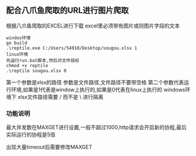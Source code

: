 ## 配合八爪鱼爬取的URL进行图片爬取
根据八爪鱼爬取的EXCEL进行下载
excel里必须带有图片或则图片字段的文本
```shell
windos环境
go build 
.\reptile.exe C:/Users/54910/Desktop/sougou.xlsx 1
linux环境
先运行run.bat脚本,然后对文件授权
chmod +x reptile
.\reptile sougou.xlsx 0
```
第一个参数是xlsx的路径
参数是文件路径,文件路径不要带空格
第二个参数代表运行环境,如果是1代表是window上执行的,如果是0代表在linux上执行的
windows环境下 xlsx文件路径需要 / 而不是 \ 进行隔离
### 功能说明

最大并发数在MAXGET进行设置,一般不超过1000,http请求会开启新的协程,最后实际运行的协程是5倍

出现大量timeout后需要修改MAXGET
